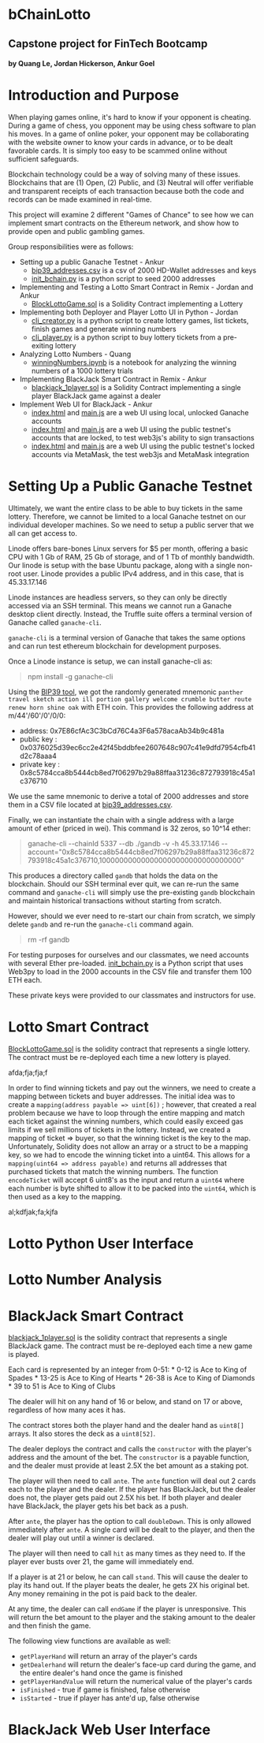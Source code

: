 # bChainLotto
## Capstone project for FinTech Bootcamp  
#### by Quang Le, Jordan Hickerson, Ankur Goel

# Introduction and Purpose
When playing games online, it's hard to know if your opponent is cheating. During a game of chess, you opponent may be using chess software to plan his moves. In a game of online poker, your opponent may be collaborating with the website owner to know your cards in advance, or to be dealt favorable cards. It is simply too easy to be scammed online without sufficient safeguards.  

Blockchain technology could be a way of solving many of these issues. Blockchains that are (1) Open, (2) Public, and (3) Neutral will offer verifiable and transparent receipts of each transaction because both the code and records can be made examined in real-time.  

This project will examine 2 different "Games of Chance" to see how we can implement smart contracts on the Ethereum network, and show how to provide open and public gambling games.

Group responsibilities were as follows:  
* Setting up a public Ganache Testnet - Ankur  
    * [bip39_addresses.csv](ankur/bip39_addresses.csv) is a csv of 2000 HD-Wallet addresses and keys
    * [init_bchain.py](ankur/init_bchain.py) is a python script to seed 2000 addresses
* Implementing and Testing a Lotto Smart Contract in Remix - Jordan and Ankur  
    * [BlockLottoGame.sol](jordan/BlockLottoGame.sol) is a Solidity Contract implementing a Lottery
* Implementing both Deployer and Player Lotto UI in Python - Jordan  
    * [cli_creator.py](jordan/cli_creator.py) is a python script to create lottery games, list tickets, finish games and generate winning numbers
    * [cli_player.py](jordan/cli_player.py) is a python script to buy lottery tickets from a pre-exiting lottery
* Analyzing Lotto Numbers - Quang  
    * [winningNumbers.ipynb](quang/winningNumbers.ipynb) is a notebook for analyzing the winning numbers of a 1000 lottery trials
* Implementing BlackJack Smart Contract in Remix - Ankur  
    * [blackjack_1player.sol](ankur/blackjack_1player.sol) is a Solidity Contract implementing a single player BlackJack game against a dealer
* Implement Web UI for BlackJack - Ankur  
    * [index.html](ankur/jstest/index.html) and [main.js](ankur/jstest/main.js) are a web UI using local, unlocked Ganache accounts
    * [index.html](ankur/js_signed_web3/index.html) and [main.js](ankur/js_signed_web3/main.js) are a web UI using the public testnet's accounts that are locked, to test web3js's ability to sign transactions  
    * [index.html](ankur/js_metamask/index.html) and [main.js](ankur/js_metamask/main.js) are a web UI using the public testnet's locked accounts via MetaMask, the test web3js and MetaMask integration 

# Setting Up a Public Ganache Testnet

Ultimately, we want the entire class to be able to buy tickets in the same lottery. Therefore, we cannot be limited to a local Ganache testnet on our individual developer machines. So we need to setup a public server that we all can get access to.

Linode offers bare-bones Linux servers for $5 per month, offering a basic CPU with 1 Gb of RAM, 25 Gb of storage, and of 1 Tb of monthly bandwidth. Our linode is setup with the base Ubuntu package, along with a single non-root user.  Linode provides a public IPv4 address, and in this case, that is 45.33.17.146 

Linode instances are headless servers, so they can only be directly accessed via an SSH terminal. This means we cannot run a Ganache desktop client directly. Instead, the Truffle suite offers a terminal version of Ganache called `ganache-cli`. 

`ganache-cli` is a terminal version of Ganache that takes the same options and can run test ethereum blockchain for development purposes. 

Once a Linode instance is setup, we can install ganache-cli as:  
> npm install -g ganache-cli  

Using the [BIP39 tool](https://github.com/iancoleman/bip39/releases/tag/0.5.3), we got the randomly generated mnemonic `panther travel sketch action ill portion gallery welcome crumble butter route renew horn shine oak` with ETH coin. This provides the following address at m/44'/60'/0'/0/0:

* address: 0x7E86cfAc3C3bCd76C4a3F6a578acaAb34b9c481a
* public key : 0x0376025d39ec6cc2e42f45bddbfee2607648c907c41e9dfd7954cfb41d2c78aaa4
* private key : 0x8c5784cca8b5444cb8ed7f06297b29a88ffaa31236c872793918c45a1c376710

We use the same mnemonic to derive a total of 2000 addresses and store them in a CSV file located at [bip39_addresses.csv](ankur/bip39_addresses.csv).

Finally, we can instantiate the chain with a single address with a large amount of ether (priced in wei).  This command is 32 zeros, so 10^14 ether:

> ganache-cli --chainId 5337 --db ./gandb -v -h 45.33.17.146  --account="0x8c5784cca8b5444cb8ed7f06297b29a88ffaa31236c872793918c45a1c376710,100000000000000000000000000000000" 

This produces a directory called `gandb` that holds the data on the blockchain. Should our SSH terminal ever quit, we can re-run the same command and `ganache-cli` will simply use the pre-existing `gandb` blockchain and maintain historical transactions without starting from scratch.  

However, should we ever need to re-start our chain from scratch, we simply delete `gandb` and re-run the `ganache-cli` command again.

> rm -rf gandb

For testing purposes for ourselves and our classmates, we need accounts with several Ether pre-loaded. [init_bchain.py](ankur/init_bchain.py) is a Python script that uses Web3py to load in the 2000 accounts in the CSV file and transfer them 100 ETH each.

These private keys were provided to our classmates and instructors for use.

# Lotto Smart Contract

[BlockLottoGame.sol](jordan/BlockLottoGame.sol) is the solidity contract that represents a single lottery. The contract must be re-deployed each time a new lottery is played.

afda;fja;fja;f

In order to find winning tickets and pay out the winners, we need to create a mapping between tickets and buyer addresses. The initial idea was to create a `mapping(address payable => uint[6])` ; however, that created a real problem because we have to loop through the entire mapping and match each ticket against the winning numbers, which could easily exceed gas limits if we sell millions of tickets in the lottery.  Instead, we created a mapping of ticket => buyer, so that the winning ticket is the key to the map.  Unfortunately, Solidity does not allow an array or a struct to be a mapping key, so we had to encode the winning ticket into a uint64.  This allows for a `mapping(uint64 => address payable)` and returns all addresses that purchased tickets that match the winning numbers. The function `encodeTicket` will accept 6 uint8's as the input and return a `uint64` where each number is byte shifted to allow it to be packed into the `uint64`, which is then used as a key to the mapping.

al;kdfjak;fa;kjfa


# Lotto Python User Interface

# Lotto Number Analysis

# BlackJack Smart Contract

[blackjack_1player.sol](ankur/blackjack_1player.sol) is the solidity contract that represents a single BlackJack game. The contract must be re-deployed each time a new game is played.

Each card is represented by an integer from 0-51:
    * 0-12 is Ace to King of Spades
    * 13-25 is Ace to King of Hearts
    * 26-38 is Ace to King of Diamonds
    * 39 to 51 is Ace to King of Clubs

The dealer will hit on any hand of 16 or below, and stand on 17 or above, regardless of how many aces it has.

The contract stores both the player hand and the dealer hand as `uint8[]` arrays.  It also stores the deck as a `uint8[52]`.

The dealer deploys the contract and calls the `constructor` with the player's address and the amount of the bet.  The `constructor` is a payable function, and the dealer must provide at least 2.5X the bet amount as a staking pot.

The player will then need to call `ante`.  The `ante` function will deal out 2 cards each to the player and the dealer.  If the player has BlackJack, but the dealer does not, the player gets paid out 2.5X his bet.  If both player and dealer have BlackJack, the player gets his bet back as a push.

After `ante`, the player has the option to call `doubleDown`. This is only allowed immediately after `ante`.  A single card will be dealt to the player, and then the dealer will play out until a winner is declared.

The player will then need to call `hit` as many times as they need to. If the player ever busts over 21, the game will immediately end.

If a player is at 21 or below, he can call `stand`. This will cause the dealer to play its hand out. If the player beats the dealer, he gets 2X his original bet.  Any money remaining in the pot is paid back to the dealer.

At any time, the dealer can call `endGame` if the player is unresponsive. This will return the bet amount to the player and the staking amount to the dealer and then finish the game.

The following view functions are available as well:

* `getPlayerHand` will return an array of the player's cards
* `getDealerhand` will return the dealer's face-up card during the game, and the entire dealer's hand once the game is finished
* `getPlayerHandValue` will return the numerical value of the player's cards
* `isFinished` - true if game is finished, false otherwise
* `isStarted` - true if player has ante'd up, false otherwise

# BlackJack Web User Interface
